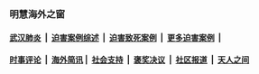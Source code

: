 
### 明慧海外之窗

####  [武汉肺炎](indexes/365.md?t=04071601) &nbsp;|&nbsp;  [迫害案例综述](indexes/328.md?t=04071601) &nbsp;|&nbsp; [迫害致死案例](indexes/277.md?t=04071601)  &nbsp;|&nbsp; [更多迫害案例](indexes/81.md?t=04071601)  &nbsp;|&nbsp; 
####  [时事评论](indexes/19.md?t=04071601) &nbsp;|&nbsp; [海外简讯](indexes/245.md?t=04071601)&nbsp;|&nbsp;  [社会支持](indexes/140.md?t=04071601) &nbsp;|&nbsp; [褒奖决议](indexes/282.md?t=04071601) &nbsp;|&nbsp; [社区报道](indexes/91.md?t=04071601)  &nbsp;|&nbsp; [天人之间](indexes/78.md?t=04071601) 

